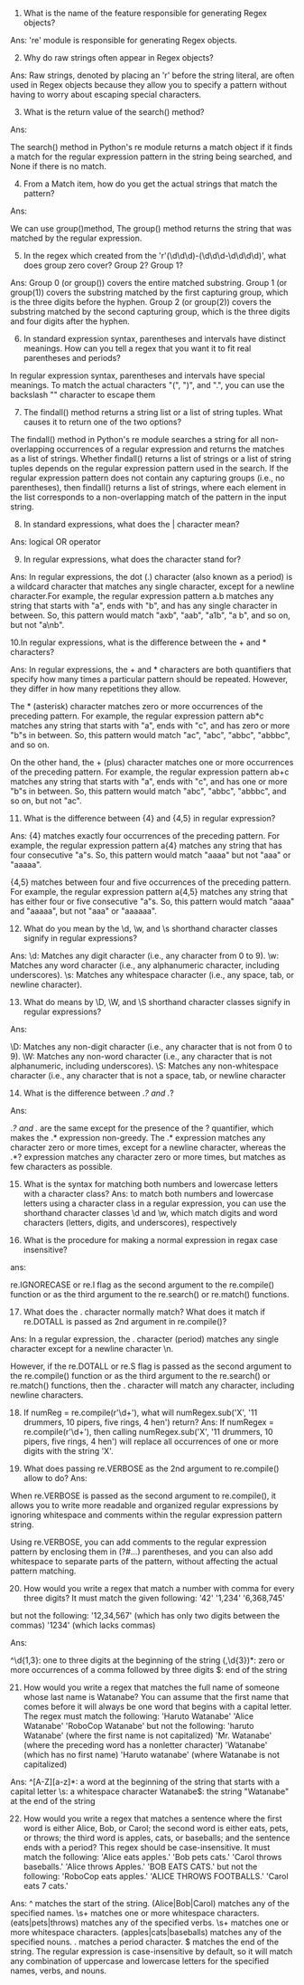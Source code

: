 1. What is the name of the feature responsible for generating Regex objects?


Ans:
 're' module is responsible for generating Regex objects.
 

2. Why do raw strings often appear in Regex objects?

Ans:
Raw strings, denoted by placing an 'r' before the string literal, are often used in Regex objects because they allow you to specify a pattern without having to worry about escaping special characters.


3. What is the return value of the search() method?

Ans:

The search() method in Python's re module returns a match object if it finds a match for the regular expression pattern in the string being searched, and None if there is no match.

4. From a Match item, how do you get the actual strings that match the pattern?

Ans:

We can use group()method, The group() method returns the string that was matched by the regular expression.

5. In the regex which created from the 'r'(\d\d\d)-(\d\d\d-\d\d\d\d)', what does group zero cover?
Group 2? Group 1?

Ans:
Group 0 (or group()) covers the entire matched substring.
Group 1 (or group(1)) covers the substring matched by the first capturing group, which is the three digits before the hyphen.
Group 2 (or group(2)) covers the substring matched by the second capturing group, which is the three digits and four digits after the hyphen.

6. In standard expression syntax, parentheses and intervals have distinct meanings. How can you tell
a regex that you want it to fit real parentheses and periods?

In regular expression syntax, parentheses and intervals have special meanings. To match the actual characters "(", ")", and ".", you can use the backslash "" character to escape them

7. The findall() method returns a string list or a list of string tuples. What causes it to return one of
the two options?

The findall() method in Python's re module searches a string for all non-overlapping occurrences of a regular expression and returns the matches as a list of strings.
Whether findall() returns a list of strings or a list of string tuples depends on the regular expression pattern used in the search.
If the regular expression pattern does not contain any capturing groups (i.e., no parentheses), then findall() returns a list of strings, where each element in the list corresponds to a non-overlapping match of the pattern in the input string.


8. In standard expressions, what does the | character mean?

Ans:
 logical OR operator
 
 
9. In regular expressions, what does the character stand for?

Ans:
In regular expressions, the dot (.) character (also known as a period) is a wildcard character that matches any single character, except for a newline character.For example, the regular expression pattern a.b matches any string that starts with "a", ends with "b", and has any single character in between. So, this pattern would match "axb", "aab", "a1b", "a b", and so on, but not "a\nb".

10.In regular expressions, what is the difference between the + and * characters?

Ans:
In regular expressions, the + and * characters are both quantifiers that specify how many times a particular pattern should be repeated. However, they differ in how many repetitions they allow.

The * (asterisk) character matches zero or more occurrences of the preceding pattern. For example, the regular expression pattern ab*c matches any string that starts with "a", ends with "c", and has zero or more "b"s in between. So, this pattern would match "ac", "abc", "abbc", "abbbc", and so on.

On the other hand, the + (plus) character matches one or more occurrences of the preceding pattern. For example, the regular expression pattern ab+c matches any string that starts with "a", ends with "c", and has one or more "b"s in between. So, this pattern would match "abc", "abbc", "abbbc", and so on, but not "ac".

11. What is the difference between {4} and {4,5} in regular expression?

Ans:
{4} matches exactly four occurrences of the preceding pattern. For example, the regular expression pattern a{4} matches any string that has four consecutive "a"s. So, this pattern would match "aaaa" but not "aaa" or "aaaaa".

{4,5} matches between four and five occurrences of the preceding pattern. For example, the regular expression pattern a{4,5} matches any string that has either four or five consecutive "a"s. So, this pattern would match "aaaa" and "aaaaa", but not "aaa" or "aaaaaa".

12. What do you mean by the \d, \w, and \s shorthand character classes signify in regular
expressions?

Ans:
\d: Matches any digit character (i.e., any character from 0 to 9).
\w: Matches any word character (i.e., any alphanumeric character, including underscores).
\s: Matches any whitespace character (i.e., any space, tab, or newline character).

13. What do means by \D, \W, and \S shorthand character classes signify in regular expressions?

Ans:

\D: Matches any non-digit character (i.e., any character that is not from 0 to 9).
\W: Matches any non-word character (i.e., any character that is not alphanumeric, including underscores).
\S: Matches any non-whitespace character (i.e., any character that is not a space, tab, or newline character


14. What is the difference between .*? and .*?

Ans:

.*? and .* are the same except for the presence of the ? quantifier, which makes the .* expression non-greedy. The .* expression matches any character zero or more times, except for a newline character, whereas the .*? expression matches any character zero or more times, but matches as few characters as possible.

15. What is the syntax for matching both numbers and lowercase letters with a character class?
Ans:
to match both numbers and lowercase letters using a character class in a regular expression, you can use the shorthand character classes \d and \w, which match digits and word characters (letters, digits, and underscores), respectively

16. What is the procedure for making a normal expression in regax case insensitive?

ans:

re.IGNORECASE or re.I flag as the second argument to the re.compile() function or as the third argument to the re.search() or re.match() functions.

17. What does the . character normally match? What does it match if re.DOTALL is passed as 2nd argument in re.compile()?

Ans:
In a regular expression, the . character (period) matches any single character except for a newline character \n.

However, if the re.DOTALL or re.S flag is passed as the second argument to the re.compile() function or as the third argument to the re.search() or re.match() functions, then the . character will match any character, including newline characters.

18. If numReg = re.compile(r&#39;\d+&#39;), what will numRegex.sub(&#39;X&#39;, &#39;11 drummers, 10 pipers, five rings, 4
hen&#39;) return?
Ans:
If numRegex = re.compile(r'\d+'), then calling numRegex.sub('X', '11 drummers, 10 pipers, five rings, 4 hen') will replace all occurrences of one or more digits with the string 'X'.

19. What does passing re.VERBOSE as the 2nd argument to re.compile() allow to do?
Ans:

When re.VERBOSE is passed as the second argument to re.compile(), it allows you to write more readable and organized regular expressions by ignoring whitespace and comments within the regular expression pattern string.

Using re.VERBOSE, you can add comments to the regular expression pattern by enclosing them in (?#...) parentheses, and you can also add whitespace to separate parts of the pattern, without affecting the actual pattern matching.

20. How would you write a regex that match a number with comma for every three digits? It must
match the given following:
&#39;42&#39;
&#39;1,234&#39;
&#39;6,368,745&#39;

but not the following:
&#39;12,34,567&#39; (which has only two digits between the commas)
&#39;1234&#39; (which lacks commas)

Ans:

^\d{1,3}: one to three digits at the beginning of the string
(,\d{3})*: zero or more occurrences of a comma followed by three digits
$: end of the string

21. How would you write a regex that matches the full name of someone whose last name is
Watanabe? You can assume that the first name that comes before it will always be one word that
begins with a capital letter. The regex must match the following:
&#39;Haruto Watanabe&#39;
&#39;Alice Watanabe&#39;
&#39;RoboCop Watanabe&#39;
but not the following:
&#39;haruto Watanabe&#39; (where the first name is not capitalized)
&#39;Mr. Watanabe&#39; (where the preceding word has a nonletter character)
&#39;Watanabe&#39; (which has no first name)
&#39;Haruto watanabe&#39; (where Watanabe is not capitalized)

Ans:
^[A-Z][a-z]*: a word at the beginning of the string that starts with a capital letter
\s: a whitespace character
Watanabe$: the string "Watanabe" at the end of the string

22. How would you write a regex that matches a sentence where the first word is either Alice, Bob,
or Carol; the second word is either eats, pets, or throws; the third word is apples, cats, or baseballs;
and the sentence ends with a period? This regex should be case-insensitive. It must match the
following:
&#39;Alice eats apples.&#39;
&#39;Bob pets cats.&#39;
&#39;Carol throws baseballs.&#39;
&#39;Alice throws Apples.&#39;
&#39;BOB EATS CATS.&#39;
but not the following:
&#39;RoboCop eats apples.&#39;
&#39;ALICE THROWS FOOTBALLS.&#39;
&#39;Carol eats 7 cats.&#39;

Ans:
^ matches the start of the string.
(Alice|Bob|Carol) matches any of the specified names.
\s+ matches one or more whitespace characters.
(eats|pets|throws) matches any of the specified verbs.
\s+ matches one or more whitespace characters.
(apples|cats|baseballs) matches any of the specified nouns.
\. matches a period character.
$ matches the end of the string.
The regular expression is case-insensitive by default, so it will match any combination of uppercase and lowercase letters for the specified names, verbs, and nouns.

```python

```
